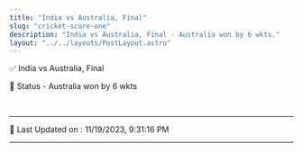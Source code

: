 ```yaml
---
title: "India vs Australia, Final"
slug: "cricket-score-one"
description: "India vs Australia, Final - Australia won by 6 wkts."
layout: "../../layouts/PostLayout.astro"
--- 
```


✅ India vs Australia, Final

📑 Status - Australia won by 6 wkts

<br />

***

📝 Last Updated on : 11/19/2023, 9:31:16 PM

***

